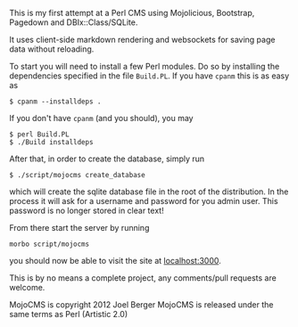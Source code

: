This is my first attempt at a Perl CMS using Mojolicious, Bootstrap, Pagedown and DBIx::Class/SQLite.

It uses client-side markdown rendering and websockets for saving page data without reloading.

To start you will need to install a few Perl modules. Do so by installing the dependencies specified in the file `Build.PL`. If you have `cpanm` this is as easy as

    $ cpanm --installdeps .

If you don't have `cpanm` (and you should), you may

    $ perl Build.PL
    $ ./Build installdeps

After that, in order to create the database, simply run

    $ ./script/mojocms create_database

which will create the sqlite database file in the root of the distribution. In the process it will ask for a username and password for you admin user. This password is no longer stored in clear text!

From there start the server by running

    morbo script/mojocms

you should now be able to visit the site at [localhost:3000](http://localhost:3000).

This is by no means a complete project, any comments/pull requests are welcome.

MojoCMS is copyright 2012 Joel Berger
MojoCMS is released under the same terms as Perl (Artistic 2.0)

